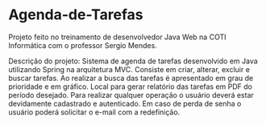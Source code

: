 # Agenda-de-Tarefas

Projeto feito no treinamento de desenvolvedor Java Web na COTI Informática com o professor Sergio Mendes.

Descrição do projeto:
Sistema de agenda de tarefas desenvolvido em Java utilizando Spring na arquitetura MVC.
Consiste em criar, alterar, excluir e buscar tarefas. Ao realizar a busca das tarefas é apresentado em grau de prioridade e em gráfico.
Local para gerar relatório das tarefas em PDF do período desejado. 
Para realizar qualquer operação o usuário deverá estar devidamente cadastrado e autenticado. Em caso de perda de senha o usuário poderá solicitar o e-mail com a redefinição. 



 
